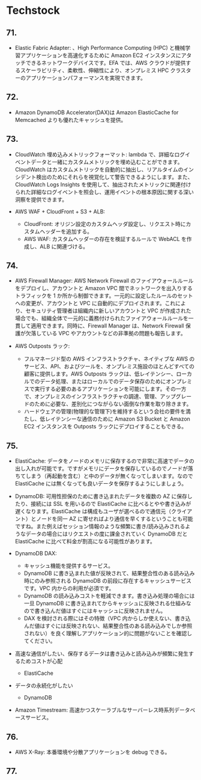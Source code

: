 # Techstock

## 71.

- Elastic Fabric Adapter: 、High Performance Computing (HPC) と機械学習アプリケーションを高速化するために Amazon EC2 インスタンスにアタッチできるネットワークデバイスです。EFA では、AWS クラウドが提供するスケーラビリティ、柔軟性、伸縮性により、オンプレミス HPC クラスターのアプリケーションパフォーマンスを実現できます。

## 72.

- Amazon DynamoDB Accelerator(DAX)は Amazon ElasticCache for Memcached よりも優れたキャッシュを提供。

## 73.

- CloudWatch 埋め込みメトリックフォーマット: lambda で、詳細なログイベントデータと一緒にカスタムメトリックを埋め込むことができます。CloudWatch はカスタムメトリックを自動的に抽出し、リアルタイムのインシデント検出のためにそれらを視覚化して警告できるようにします。また、CloudWatch Logs Insights を使用して、抽出されたメトリックに関連付けられた詳細なログイベントを照会し、運用イベントの根本原因に関する深い洞察を提供できます。

- AWS WAF + CloudFront + S3 + ALB:
  - CloudFront: オリジン設定のカスタムヘッダ設定し、リクエスト時にカスタムヘッダーを追加する。
  - AWS WAF: カスタムヘッダーの存在を検証するルールで WebACL を作成し、ALB に関連づける。

## 74.

- AWS Firewall Manager: AWS Network Firewall のファイアウォールルールをデプロイし、アカウントと Amazon VPC 間でネットワークを出入りするトラフィックを 1 か所から制御できます。一元的に設定したルールのセットへの変更が、アカウントと VPC に自動的にデプロイされます。これにより、セキュリティ管理者は組織内に新しいアカウントと VPC が作成された場合でも、組織全体で一元的に義務付けられたファイアウォールルールを一貫して適用できます。同時に、Firewall Manager は、Network Firewall 保護が欠落している VPC やアカウントなどの非準拠の問題も報告します。

- AWS Outposts ラック:
  - フルマネージド型の AWS インフラストラクチャ、ネイティブな AWS のサービス、API、およびツールを、オンプレミス施設のほとんどすべての顧客に提供します。AWS Outposts ラックは、低レイテンシー、ローカルでのデータ処理、またはローカルでのデータ保存のためにオンプレミスで実行する必要のあるアプリケーションを可能にします。その一方で、オンプレミスのインフラストラクチャの調達、管理、アップグレードのために必要な、差別化につながらない面倒な作業を取り除きます。
  - ハードウェアの管理(物理的な管理下)を維持するという会社の要件を満たし、低レイテンシーな通信のために Amazon S3 Bucket と Amazon EC2 インスタンスを Outposts ラックにデプロイすることもできる。

## 75.

- ElastiCache: データをノードのメモリに保存するので非常に高速でデータの出し入れが可能です。ですがメモリにデータを保存しているのでノードが落ちてしまう（再起動を含む）と中のデータが無くなってしまいます。なので ElastiCache には無くなっても良いデータを保存するようにしましょう。
- DynamoDB: 可用性担保のために書き込まれたデータを複数の AZ に保存したり、接続には SSL を用いるので ElastiCache に比べるとやや書き込みが遅くなります。ElastiCache は構成もユーザが選べるので通信元（クライアント）とノードを同一 AZ に寄せればより通信を早くするということも可能ですね。また例えばセッション情報のような頻繁に書き/読み込みされるようなデータの場合にはリクエストの度に課金されていく DynamoDB だと ElastiCache に比べて料金が割高になる可能性があります。
- DynamoDB DAX:

  - キャッシュ機能を提供するサービス。
  - DynamoDB に書き込まれた値が反映されて、結果整合性のある読み込み時にのみ参照される DynamoDB の前段に存在するキャッシュサービスです。VPC 内からの利用が必須です。
  - DynamoDB の読み込みコストを軽減できます。書き込み処理の場合には一旦 DynamoDB に書き込まれてからキャッシュに反映される仕組みなので書き込んだ値はすぐにはキャッシュに反映されません。
  - DAX を検討される際にはその特徴（VPC 内からしか使えない、書き込んだ値はすぐには反映されない、結果整合性のある読み込みでしか参照されない）を良く理解しアプリケーション的に問題がないことを確認してください。

- 高速な通信がしたい、保存するデータは書き込みと読み込みが頻繁に発生するためコストが心配
  - ElastiCache
- データの永続化がしたい

  - DynamoDB

- Amazon Timestream: 高速かつスケーラブルなサーバーレス時系列データベースサービス。

## 76.

- AWS X-Ray: 本番環境や分散アプリケーションを debug できる。

## 77.
